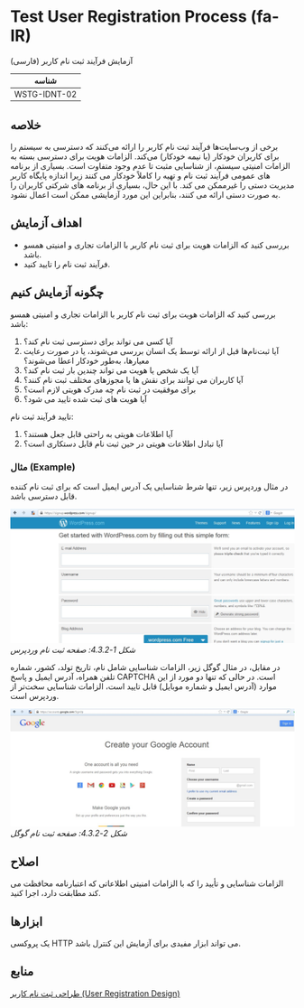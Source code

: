 # Test User Registration Process (fa-IR)

آزمایش فرآیند ثبت نام کاربر (فارسی)

|شناسه          |
|------------|
|WSTG-IDNT-02|

## خلاصه

برخی از وب‌سایت‌ها فرآیند ثبت نام کاربر را ارائه می‌کنند که دسترسی به سیستم را برای کاربران خودکار (یا نیمه خودکار) می‌کند. الزامات هویت برای دسترسی بسته به الزامات امنیتی سیستم، از شناسایی مثبت تا عدم وجود متفاوت است. بسیاری از برنامه های عمومی فرآیند ثبت نام و تهیه را کاملاً خودکار می کنند زیرا اندازه پایگاه کاربر مدیریت دستی را غیرممکن می کند. با این حال، بسیاری از برنامه های شرکتی کاربران را به صورت دستی ارائه می کنند، بنابراین این مورد آزمایشی ممکن است اعمال نشود.

## اهداف آزمایش

- بررسی کنید که الزامات هویت برای ثبت نام کاربر با الزامات تجاری و امنیتی همسو باشد.
- فرآیند ثبت نام را تایید کنید.

## چگونه آزمایش کنیم

بررسی کنید که الزامات هویت برای ثبت نام کاربر با الزامات تجاری و امنیتی همسو باشد:

1. آیا کسی می تواند برای دسترسی ثبت نام کند؟
2. آیا ثبت‌نام‌ها قبل از ارائه توسط یک انسان بررسی می‌شوند، یا در صورت رعایت معیارها، به‌طور خودکار اعطا می‌شوند؟
3. آیا یک شخص یا هویت می تواند چندین بار ثبت نام کند؟
4. آیا کاربران می توانند برای نقش ها یا مجوزهای مختلف ثبت نام کنند؟
5. برای موفقیت در ثبت نام چه مدرک هویتی لازم است؟
6. آیا هویت های ثبت شده تایید می شود؟

تایید فرآیند ثبت نام:

1. آیا اطلاعات هویتی به راحتی قابل جعل هستند؟
2. آیا تبادل اطلاعات هویتی در حین ثبت نام قابل دستکاری است؟

### مثال (Example)

در مثال وردپرس زیر، تنها شرط شناسایی یک آدرس ایمیل است که برای ثبت نام کننده قابل دسترسی باشد.

![WordPress Registration Page](images/Wordpress_registration_page.jpg)\
*شکل 1-4.3.2: صفحه ثبت نام وردپرس*

در مقابل، در مثال گوگل زیر، الزامات شناسایی شامل نام، تاریخ تولد، کشور، شماره تلفن همراه، آدرس ایمیل و پاسخ CAPTCHA است. در حالی که تنها دو مورد از این موارد (آدرس ایمیل و شماره موبایل) قابل تایید است، الزامات شناسایی سخت‌تر از وردپرس است.

![Google Registration Page](images/Google_registration_page.jpg)\
*شکل 2-4.3.2: صفحه ثبت نام گوگل*

## اصلاح

الزامات شناسایی و تأیید را که با الزامات امنیتی اطلاعاتی که اعتبارنامه محافظت می کند مطابقت دارد، اجرا کنید.

## ابزارها

یک پروکسی HTTP می تواند ابزار مفیدی برای آزمایش این کنترل باشد.

## منابع

[طراحی ثبت نام کاربر (User Registration Design)](https://mashable.com/2011/06/09/user-registration-design/)
